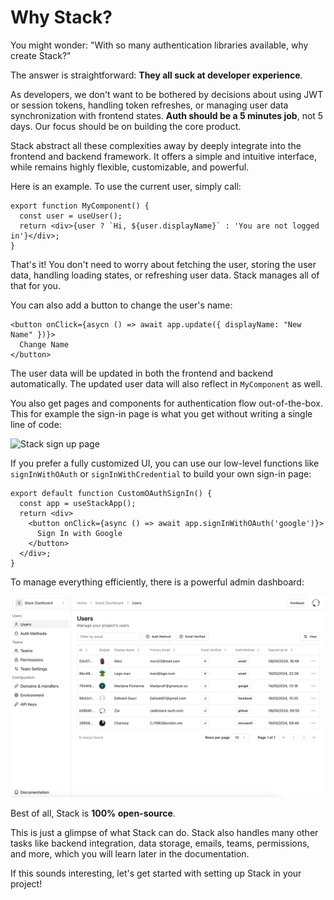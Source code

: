 ---
---

# Why Stack?

You might wonder: "With so many authentication libraries available, why create Stack?"

The answer is straightforward: **They all suck at developer experience**.

As developers, we don't want to be bothered by decisions about using JWT or session tokens, handling token refreshes, or managing user data synchronization with frontend states. **Auth should be a 5 minutes job**, not 5 days. Our focus should be on building the core product.

Stack abstract all these complexities away by deeply integrate into the frontend and backend framework. It offers a simple and intuitive interface, while remains highly flexible, customizable, and powerful.

Here is an example. To use the current user, simply call:
  
```tsx
export function MyComponent() {
  const user = useUser();
  return <div>{user ? `Hi, ${user.displayName}` : 'You are not logged in'}</div>;
}
```

That's it! You don't need to worry about fetching the user, storing the user data, handling loading states, or refreshing user data. Stack manages all of that for you.

You can also add a button to change the user's name:

```tsx
<button onClick={asycn () => await app.update({ displayName: "New Name" })}>
  Change Name
</button>
```
The user data will be updated in both the frontend and backend automatically. The updated user data will also reflect in `MyComponent` as well.

You also get pages and components for authentication flow out-of-the-box. This for example the sign-in page is what you get without writing a single line of code:

![Stack sign up page](../imgs/signup-page.png)

If you prefer a fully customized UI, you can use our low-level functions like `signInWithOAuth` or `signInWithCredential` to build your own sign-in page:

```tsx
export default function CustomOAuthSignIn() {
  const app = useStackApp();
  return <div>
    <button onClick={async () => await app.signInWithOAuth('google')}>
      Sign In with Google
    </button>
  </div>;
}
```

To manage everything efficiently, there is a powerful admin dashboard:

![Stack dashboard](../imgs/dashboard.png)

Best of all, Stack is **100% open-source**.

This is just a glimpse of what Stack can do. Stack also handles many other tasks like backend integration, data storage, emails, teams, permissions, and more, which you will learn later in the documentation.

If this sounds interesting, let's get started with setting up Stack in your project!